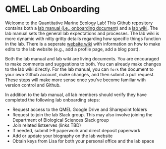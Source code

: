 # QMEL Lab Onboarding 

Welcome to the Quantitative Marine Ecology Lab! This Github repository contains both a [lab manual (i.e., onboarding document)](https://github.com/QuantMarineEcoLab/lab-onboarding/blob/main/qmel-onboarding.md) and a [lab wiki](https://github.com/QuantMarineEcoLab/lab-onboarding/wiki). The lab manual sets the general lab expectations and processes. The lab wiki is more dynamic with nitty gritty details regarding how specific things function in the lab. There is a seperate [website wiki](https://github.com/QuantMarineEcoLab/quantmarineecolab.github.io/wiki) with information on how to make edits to the lab website (e.g., add a profile page, add a blog post). 

Both the lab manual and lab wiki are living documents. You are encouraged to make comments and suggestions to both. You can already make changes to the lab wiki directly. For the lab manual, you can `fork` the document to your own Github account, make changes, and then submit a pull request. These steps will make more sense once you've become familiar with version control and Github. 

In addition to the lab manual, all lab members should verify they have completed the following lab onboarding steps:

- Request access to the QMEL Google Drive and Sharepoint folders
- Request to join the lab Slack group. This may also involve joining the Department of Biological Sciences Slack group
- Join related listserves (links TBD)
- If needed, submit I-9 paperwork and direct deposit paperwork
- Add or update your biography on the lab website
- Obtain keys from Lisa for both your personal office and the lab space